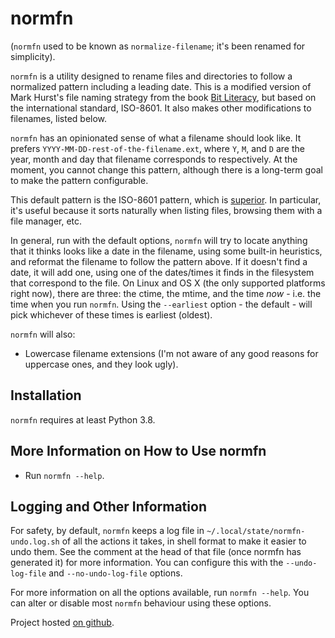 # normfn 

(`normfn` used to be known as `normalize-filename`; it's been renamed 
for simplicity).

`normfn` is a utility designed to rename files and directories to
follow a normalized pattern including a leading date. This is a modified version
of Mark Hurst's file naming strategy from the book [Bit
Literacy](https://bitliteracy.com/), but based on the international standard,
ISO-8601. It also makes other modifications to filenames, listed below.

`normfn` has an opinionated sense of what a filename should look
like. It prefers `YYYY-MM-DD-rest-of-the-filename.ext`, where `Y`, `M`, and
`D` are the year, month and day that filename corresponds to respectively. At
the moment, you cannot change this pattern, although there is a long-term goal
to make the pattern configurable.

This default pattern is the ISO-8601 pattern, which is
[superior](https://xkcd.com/1179/). In particular, it's useful because it sorts
naturally when listing files, browsing them with a file manager, etc.

In general, run with the default options, `normfn` will try to
locate anything that it thinks looks like a date in the filename, using some
built-in heuristics, and reformat the filename to follow the pattern above. If
it doesn't find a date, it will add one, using one of the dates/times it finds
in the filesystem that correspond to the file. On Linux and OS X (the only
supported platforms right now), there are three: the ctime, the mtime, and the
time *now* - i.e.  the time when you run `normfn`. Using the
`--earliest` option - the default - will pick whichever of these times is
earliest (oldest).

`normfn` will also:

*   Lowercase filename extensions (I'm not aware of any good reasons for
    uppercase ones, and they look ugly).

## Installation

`normfn` requires at least Python 3.8.

## More Information on How to Use normfn

*   Run `normfn --help`.

## Logging and Other Information

For safety, by default, `normfn` keeps a log file in
`~/.local/state/normfn-undo.log.sh` of all the actions it takes, in
shell format to make it easier to undo them. See the comment at the head of that
file (once normfn has generated it) for more information. You can
configure this with the `--undo-log-file` and `--no-undo-log-file` options.

For more information on all the options available, run `normfn --help`. You can
alter or disable most `normfn` behaviour using these options.

Project hosted [on github](https://github.com/andrewferrier/normfn).
